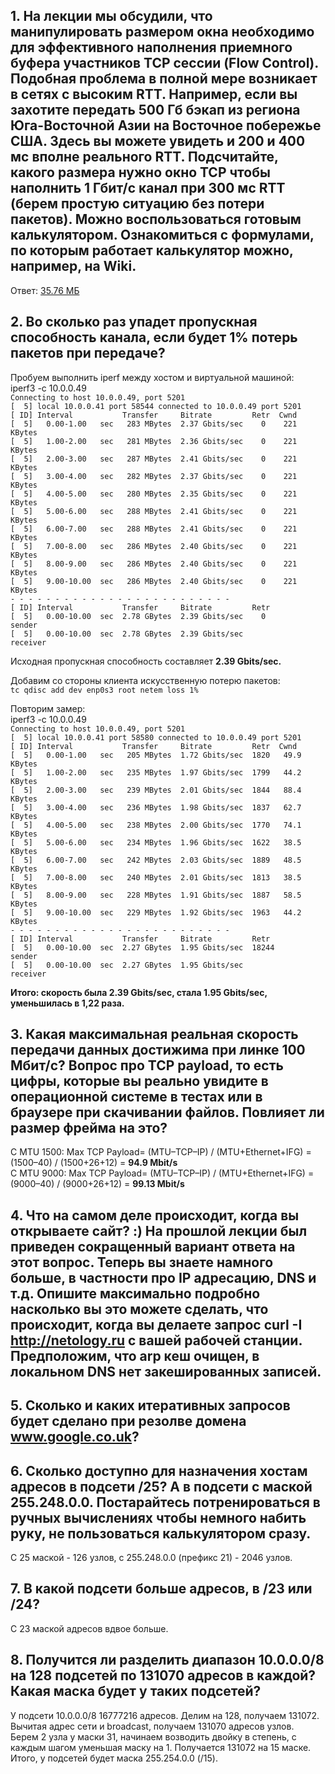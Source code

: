 ## 1. На лекции мы обсудили, что манипулировать размером окна необходимо для эффективного наполнения приемного буфера участников TCP сессии (Flow Control). Подобная проблема в полной мере возникает в сетях с высоким RTT. Например, если вы захотите передать 500 Гб бэкап из региона Юга-Восточной Азии на Восточное побережье США. Здесь вы можете увидеть и 200 и 400 мс вполне реального RTT. Подсчитайте, какого размера нужно окно TCP чтобы наполнить 1 Гбит/с канал при 300 мс RTT (берем простую ситуацию без потери пакетов). Можно воспользоваться готовым калькулятором. Ознакомиться с формулами, по которым работает калькулятор можно, например, на Wiki.  
Ответ: [35.76 МБ](https://yadi.sk/i/NNx_80GIGiflcQ)


## 2. Во сколько раз упадет пропускная способность канала, если будет 1% потерь пакетов при передаче?  
Пробуем выполнить iperf между хостом и виртуальной машиной:  
iperf3 -c 10.0.0.49  
`Connecting to host 10.0.0.49, port 5201`  
`[  5] local 10.0.0.41 port 58544 connected to 10.0.0.49 port 5201`  
`[ ID] Interval           Transfer     Bitrate         Retr  Cwnd`  
`[  5]   0.00-1.00   sec   283 MBytes  2.37 Gbits/sec    0    221 KBytes`  
`[  5]   1.00-2.00   sec   281 MBytes  2.36 Gbits/sec    0    221 KBytes`  
`[  5]   2.00-3.00   sec   287 MBytes  2.41 Gbits/sec    0    221 KBytes`  
`[  5]   3.00-4.00   sec   282 MBytes  2.37 Gbits/sec    0    221 KBytes`  
`[  5]   4.00-5.00   sec   280 MBytes  2.35 Gbits/sec    0    221 KBytes`  
`[  5]   5.00-6.00   sec   288 MBytes  2.41 Gbits/sec    0    221 KBytes`  
`[  5]   6.00-7.00   sec   288 MBytes  2.41 Gbits/sec    0    221 KBytes`  
`[  5]   7.00-8.00   sec   286 MBytes  2.40 Gbits/sec    0    221 KBytes`  
`[  5]   8.00-9.00   sec   286 MBytes  2.40 Gbits/sec    0    221 KBytes`  
`[  5]   9.00-10.00  sec   286 MBytes  2.40 Gbits/sec    0    221 KBytes`  
`- - - - - - - - - - - - - - - - - - - - - - - - -`  
`[ ID] Interval           Transfer     Bitrate         Retr`  
`[  5]   0.00-10.00  sec  2.78 GBytes  2.39 Gbits/sec    0             sender`  
`[  5]   0.00-10.00  sec  2.78 GBytes  2.39 Gbits/sec                  receiver`  

Исходная пропускная способность составляет **2.39 Gbits/sec.**  

Добавим со стороны клиента искусственную потерю пакетов:    
`tc qdisc add dev enp0s3 root netem loss 1%`    
  
Повторим замер:   
iperf3 -c 10.0.0.49  
`Connecting to host 10.0.0.49, port 5201`  
`[  5] local 10.0.0.41 port 58580 connected to 10.0.0.49 port 5201`  
`[ ID] Interval           Transfer     Bitrate         Retr  Cwnd`  
`[  5]   0.00-1.00   sec   205 MBytes  1.72 Gbits/sec  1820   49.9 KBytes`  
`[  5]   1.00-2.00   sec   235 MBytes  1.97 Gbits/sec  1799   44.2 KBytes`  
`[  5]   2.00-3.00   sec   239 MBytes  2.01 Gbits/sec  1844   88.4 KBytes`  
`[  5]   3.00-4.00   sec   236 MBytes  1.98 Gbits/sec  1837   62.7 KBytes`  
`[  5]   4.00-5.00   sec   238 MBytes  2.00 Gbits/sec  1770   74.1 KBytes`  
`[  5]   5.00-6.00   sec   234 MBytes  1.96 Gbits/sec  1622   38.5 KBytes`  
`[  5]   6.00-7.00   sec   242 MBytes  2.03 Gbits/sec  1889   48.5 KBytes`  
`[  5]   7.00-8.00   sec   240 MBytes  2.01 Gbits/sec  1813   38.5 KBytes`  
`[  5]   8.00-9.00   sec   228 MBytes  1.91 Gbits/sec  1887   58.5 KBytes`  
`[  5]   9.00-10.00  sec   229 MBytes  1.92 Gbits/sec  1963   44.2 KBytes`  
`- - - - - - - - - - - - - - - - - - - - - - - - -`  
`[ ID] Interval           Transfer     Bitrate         Retr`  
`[  5]   0.00-10.00  sec  2.27 GBytes  1.95 Gbits/sec  18244             sender`  
`[  5]   0.00-10.00  sec  2.27 GBytes  1.95 Gbits/sec                  receiver`  

**Итого: скорость была 2.39 Gbits/sec, стала 1.95 Gbits/sec, уменьшилась в 1,22 раза.** 

## 3. Какая максимальная реальная скорость передачи данных достижима при линке 100 Мбит/с? Вопрос про TCP payload, то есть цифры, которые вы реально увидите в операционной системе в тестах или в браузере при скачивании файлов. Повлияет ли размер фрейма на это?  
С MTU 1500: Max TCP Payload= (MTU–TCP–IP) / (MTU+Ethernet+IFG) = (1500–40) / (1500+26+12) = **94.9 Mbit/s**  
С MTU 9000: Max TCP Payload= (MTU–TCP–IP) / (MTU+Ethernet+IFG) = (9000–40) / (9000+26+12) = **99.13 Mbit/s**  

## 4. Что на самом деле происходит, когда вы открываете сайт? :) На прошлой лекции был приведен сокращенный вариант ответа на этот вопрос. Теперь вы знаете намного больше, в частности про IP адресацию, DNS и т.д. Опишите максимально подробно насколько вы это можете сделать, что происходит, когда вы делаете запрос curl -I http://netology.ru с вашей рабочей станции. Предположим, что arp кеш очищен, в локальном DNS нет закешированных записей.

## 5. Сколько и каких итеративных запросов будет сделано при резолве домена www.google.co.uk?

## 6. Сколько доступно для назначения хостам адресов в подсети /25? А в подсети с маской 255.248.0.0. Постарайтесь потренироваться в ручных вычислениях чтобы немного набить руку, не пользоваться калькулятором сразу.
С 25 маской - 126 узлов, с 255.248.0.0 (префикс 21) - 2046 узлов.  

## 7. В какой подсети больше адресов, в /23 или /24?  
С 23 маской адресов вдвое больше.  

## 8. Получится ли разделить диапазон 10.0.0.0/8 на 128 подсетей по 131070 адресов в каждой? Какая маска будет у таких подсетей?
У подсети 10.0.0.0/8 16777216 адресов. Делим на 128, получаем 131072. Вычитая адрес сети и broadcast, получаем 131070 адресов узлов.  
Берем 2 узла у маски 31, начинаем возводить двойку в степень, с каждым шагом уменьшая маску на 1. Получается 131072 на 15 маске.
Итого, у подсетей будет маска 255.254.0.0 (/15).  
